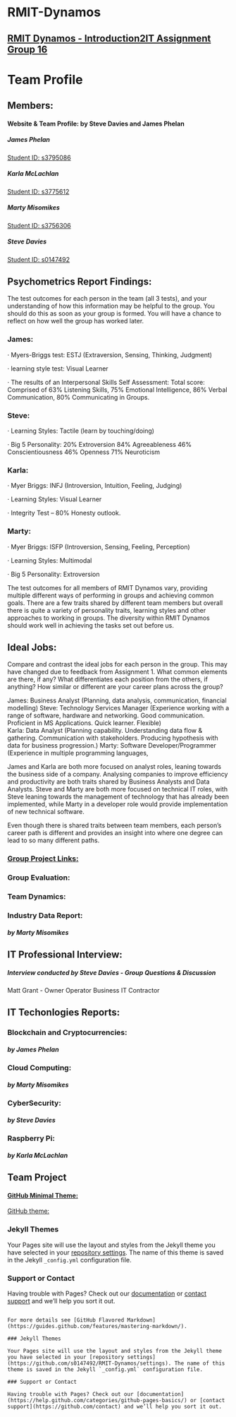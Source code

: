# RMIT-Dynamos
## [RMIT Dynamos - Introduction2IT Assignment Group 16](https://s0147492.github.io/RMIT-Dynamos/)


# Team Profile
## Members:
#### Website & Team Profile:  by Steve Davies and James Phelan

##### James Phelan
[Student ID: s3795086](https://j-phelan.github.io)

##### Karla McLachlan
[Student ID: s3775612](https://kammac80.github.io/Karla-My-Profile/)

##### Marty Misomikes
[Student ID: s3756306](https://imiso89.github.io/Marty-Misomikes/)

##### Steve Davies
[Student ID: s0147492](https://s0147492.github.io/Intro2IT/)



## Psychometrics Report Findings:

The test outcomes for each person in the team (all 3 tests), and your understanding of how this information may be helpful to the group. You should do this as soon as your group is formed. You will have a chance to reflect on how well the group has worked later.

### James:

· Myers-Briggs test: ESTJ (Extraversion, Sensing, Thinking, Judgment)

· learning style test: Visual Learner

· The results of an Interpersonal Skills Self Assessment: Total score: Comprised of 63% Listening Skills, 75% Emotional Intelligence, 86% Verbal Communication, 80% Communicating in Groups.

### Steve:


· Learning Styles: Tactile (learn by touching/doing)

· Big 5 Personality: 20% Extroversion 84% Agreeableness 46% Conscientiousness 46% Openness 71% Neuroticism

### Karla:

· Myer Briggs: INFJ (Introversion, Intuition, Feeling, Judging)

· Learning Styles: Visual Learner

· Integrity Test – 80% Honesty outlook.

### Marty:

· Myer Briggs: ISFP (Introversion, Sensing, Feeling, Perception)

· Learning Styles: Multimodal

· Big 5 Personality: Extroversion

The test outcomes for all members of RMIT Dynamos vary, providing multiple different ways of performing in groups and achieving common goals. There are a few traits shared by different team members but overall there is quite a variety of personality traits, learning styles and other approaches to working in groups. The diversity within RMIT Dynamos should work well in achieving the tasks set out before us.

## Ideal Jobs:
  
Compare and contrast the ideal jobs for each person in the group. This may have changed due to feedback from Assignment 1. What common elements are there, if any? What differentiates each position from the others, if anything? How similar or different are your career plans across the group?  
  
  
James: Business Analyst (Planning, data analysis, communication, financial modelling) 
Steve: Technology Services Manager (Experience working with a range of software, hardware and networking. Good communication. Proficient in MS Applications. Quick learner. Flexible)  
Karla: Data Analyst (Planning capability. Understanding data flow & gathering. Communication with stakeholders. Producing hypothesis with data for business progression.) 
Marty: Software Developer/Programmer (Experience in multiple programming languages,  
  
James and Karla are both more focused on analyst roles, leaning towards the business side of a company. Analysing companies to improve efficiency and productivity are both traits shared by Business Analysts and Data Analysts. Steve and Marty are both more focused on technical IT roles, with Steve leaning towards the management of technology that has already been implemented, while Marty in a developer role would provide implementation of new technical software.  
  
Even though there is shared traits between team members, each person’s career path is different and provides an insight into where one degree can lead to so many different paths. 
 


### [Group Project Links:](https://s0147492.github.io/RMIT-Dynamos/)


### Group Evaluation:


### Team Dynamics:




### Industry Data Report:
##### by Marty Misomikes









## IT Professional Interview: 
##### Interview conducted by Steve Davies - Group Questions & Discussion
Matt Grant - Owner Operator Business IT Contractor















## IT Techonlogies Reports:

### Blockchain and Cryptocurrencies:
##### by James Phelan

### Cloud Computing:
##### by Marty Misomikes

### CyberSecurity:
##### by Steve Davies

### Raspberry Pi:
##### by Karla McLachlan

## Team Project 






#### [GitHub Minimal Theme:](https://jekyllthemes.io/theme/minimal)
[GitHub theme:](https://github.com/orderedlist/minimal)



### Jekyll Themes

Your Pages site will use the layout and styles from the Jekyll theme you have selected in your [repository settings](https://github.com/s0147492/RMIT-Dynamos/settings). The name of this theme is saved in the Jekyll `_config.yml` configuration file.

### Support or Contact

Having trouble with Pages? Check out our [documentation](https://help.github.com/categories/github-pages-basics/) or [contact support](https://github.com/contact) and we’ll help you sort it out.




```

For more details see [GitHub Flavored Markdown](https://guides.github.com/features/mastering-markdown/).

### Jekyll Themes

Your Pages site will use the layout and styles from the Jekyll theme you have selected in your [repository settings](https://github.com/s0147492/RMIT-Dynamos/settings). The name of this theme is saved in the Jekyll `_config.yml` configuration file.

### Support or Contact

Having trouble with Pages? Check out our [documentation](https://help.github.com/categories/github-pages-basics/) or [contact support](https://github.com/contact) and we’ll help you sort it out.
